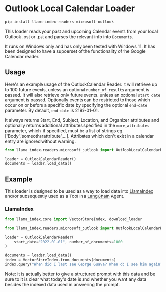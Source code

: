 # Outlook Local Calendar Loader

```bash
pip install llama-index-readers-microsoft-outlook
```

This loader reads your past and upcoming Calendar events from your local Outlook .ost or .pst and parses the relevant info into `Documents`.

It runs on Windows only and has only been tested with Windows 11. It has been designed to have a supoerset of the functionality of the Google Calendar reader.

## Usage

Here's an example usage of the OutlookCalendar Reader. It will retrieve up to 100 future events, unless an optional `number_of_results` argument is passed. It will also retrieve only future events, unless an optional `start_date` argument is passed. Optionally events can be restricted to those which occur on or before a specific date by specifying the optional `end-date` parameter. By default, `end-date` is 2199-01-01.

It always returns Start, End, Subject, Location, and Organizer attributes and optionally returns additional attributes specified in the `more_attributes` parameter, which, if specified, must be a list of strings eg. ['Body','someotherattribute',...]. Attributes which don't exist in a calendar entry are ignored without warning.

```python
from llama_index.readers.microsoft_outlook import OutlookLocalCalendarReader

loader = OutlookCalendarReader()
documents = loader.load_data()
```

## Example

This loader is designed to be used as a way to load data into [LlamaIndex](https://github.com/run-llama/llama_index/tree/main/llama_index) and/or subsequently used as a Tool in a [LangChain](https://github.com/hwchase17/langchain) Agent.

### LlamaIndex

```python
from llama_index.core import VectorStoreIndex, download_loader

from llama_index.readers.microsoft_outlook import OutlookLocalCalendarReader

loader = OutlookCalendarReader(
    start_date="2022-01-01", number_of_documents=1000
)

documents = loader.load_data()
index = VectorStoreIndex.from_documents(documents)
index.query("When did I last see George Guava? When do I see him again?")
```

Note: it is actually better to give a structured prompt with this data and be sure to it is clear what today's date is and whether you want any data besides the indexed data used in answering the prompt.
